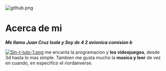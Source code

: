 ![github.png](https://i.postimg.cc/J7KLGygB/github.png)

# Acerca de mi

_**Me llamo Juan Cruz Isola y Soy de 4 2 avionica comision b**_
 
[![Sin-t-tulo-1.png](https://i.postimg.cc/tCcrYyzj/Sin-t-tulo-1.png)](https://postimg.cc/D8qQM9Dj)
me encanta la programacion y **los videojuegos**, desde 3d hasta lo mas simple. Tambien me gusta mucho la **musica y leer** de vez en cuando, en especifico el riordanverse.
